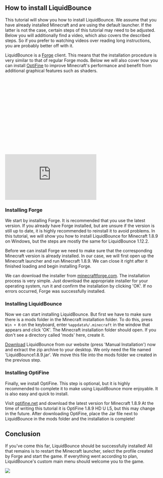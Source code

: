 ## How to install LiquidBounce
This tutorial will show you how to install LiquidBounce. We assume that you have already installed Minecraft and are using the default launcher. If the latter is not the case, certain steps of this tutorial may need to be adjusted. Below you will additionally find a video, which also covers the described steps. So if you prefer to watching videos over reading long instructions, you are probably better off with it.

LiquidBounce is a [Forge](https://files.minecraftforge.net/) client. This means that the installation procedure is very similar to that of regular Forge mods. Below we will also cover how you can install [OptiFine](https://optifine.net/home) to improve Minecraft's performance and benefit from additional graphical features such as shaders.

<div class="fluid-width-video-wrapper" style="padding-top: 50%;">
    <iframe class="video js-responsive-video" src="https://www.youtube.com/embed/t47_U7f_ccg?showinfo=0" style="border:0" allowfullscreen="" id="fitvid0"></iframe>
</div>

### Installing Forge
We start by installing Forge. It is recommended that you use the latest version. If you already have Forge installed, but are unsure if the version is still up to date, it is highly recommended to reinstall it to avoid problems. In this tutorial, we will show you how to install LiquidBounce for Minecraft 1.8.9 on Windows, but the steps are mostly the same for LiquidBounce 1.12.2.

Before we can install Forge we need to make sure that the corresponding Minecraft version is already installed. In our case, we will first open up the Minecraft launcher and run Minecraft 1.8.9. We can close it right after it finished loading and begin installing Forge.

We can download the installer from [minecraftforge.com](https://files.minecraftforge.net/maven/net/minecraftforge/forge/index_1.8.9.html). The installation process is very simple. Just download the appropriate installer for your operating system, run it and confirm the installation by clicking 'OK'. If no errors occurred, Forge was successfully installed.

### Installing LiquidBounce
Now we can start installing LiquidBounce. But first we have to make sure there is a mods folder in the Minecraft installation folder. To do this, press `Win + R` on the keyboard, enter `%appdata%/.minecraft` in the window that appears and click 'OK'. The Minecraft installation folder should open. If you don't see a directory called 'mods' here, create it.

[Download](/download) LiquidBounce from our website (press 'Manual Installation') now and extract the zip archive to your desktop. We only need the file named 'LiquidBounce1.8.9.jar'. We move this file into the mods folder we created in the previous step.

### Installing OptiFine
Finally, we install OptiFine. This step is optional, but it is highly recommended to complete it to make using LiquidBounce more enjoyable. It is also easy and quick to install.

Visit [optifine.net](https://optifine.net/downloads) and download the latest version for Minecraft 1.8.9 At the time of writing this tutorial it is OptiFine 1.8.9 HD U L5, but this may change in the future. After downloading OptiFine, place the Jar file next to LiquidBounce in the mods folder and the installation is complete!

## Conclusion
If you've come this far, LiquidBounce should be successfully installed! All that remains is to restart the Minecraft launcher, select the profile created by Forge and start the game. If everything went according to plan, LiquidBounce's custom main menu should welcome you to the game.

![]($images$/main-menu-large.png)
